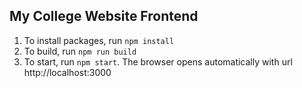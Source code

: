 ## My College Website Frontend

1. To install packages, run `npm install`
2. To build, run `npm run build`
3. To start, run `npm start`. The browser opens automatically with url http://localhost:3000
